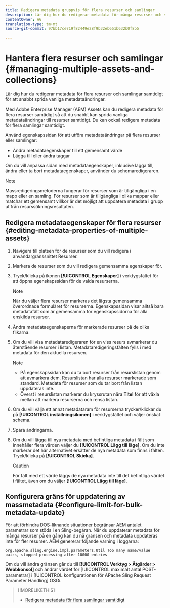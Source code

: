 ```yaml
---
title: Redigera metadata gruppvis för flera resurser och samlingar
description: Lär dig hur du redigerar metadata för många resurser och samlingar samtidigt för att snabbt sprida vanliga metadataändringar.
contentOwner: AG
translation-type: tm+mt
source-git-commit: 97bb17ce719f82449e28f9b32eb651b632b0f8b5

---
```



# Hantera flera resurser och samlingar {#managing-multiple-assets-and-collections}

Lär dig hur du redigerar metadata för flera resurser och samlingar samtidigt för att snabbt sprida vanliga metadataändringar.

Med Adobe Enterprise Manager (AEM) Assets kan du redigera metadata för flera resurser samtidigt så att du snabbt kan sprida vanliga metadataändringar till resurser samtidigt. Du kan också redigera metadata för flera samlingar samtidigt.

Använd egenskapssidan för att utföra metadataändringar på flera resurser eller samlingar:

* Ändra metadataegenskaper till ett gemensamt värde
* Lägga till eller ändra taggar

Om du vill anpassa sidan med metadataegenskaper, inklusive lägga till, ändra eller ta bort metadataegenskaper, använder du schemaredigeraren.

>[!NOTE]
>
>Massredigeringsmetoderna fungerar för resurser som är tillgängliga i en mapp eller en samling. För resurser som är tillgängliga i olika mappar eller matchar ett gemensamt villkor är det möjligt att uppdatera metadata i grupp utifrån resurssökningsresultaten.

## Redigera metadataegenskaper för flera resurser {#editing-metadata-properties-of-multiple-assets}

1. Navigera till platsen för de resurser som du vill redigera i användargränssnittet Resurser.
1. Markera de resurser som du vill redigera gemensamma egenskaper för.
1. Tryck/klicka på ikonen **[!UICONTROL Egenskaper]** i verktygsfältet för att öppna egenskapssidan för de valda resurserna.

   >[!NOTE]
   >
   >När du väljer flera resurser markeras det lägsta gemensamma överordnade formuläret för resurserna. Egenskapssidan visar alltså bara metadatafält som är gemensamma för egenskapssidorna för alla enskilda resurser.

1. Ändra metadataegenskaperna för markerade resurser på de olika flikarna.
1. Om du vill visa metadataredigeraren för en viss resurs avmarkerar du återstående resurser i listan. Metadataredigeringsfälten fylls i med metadata för den aktuella resursen.

   >[!NOTE]
   >
   >* På egenskapssidan kan du ta bort resurser från resurslistan genom att avmarkera dem. Resurslistan har alla resurser markerade som standard. Metadata för resurser som du tar bort från listan uppdateras inte.
   >* Överst i resurslistan markerar du kryssrutan nära **Titel** för att växla mellan att markera resurserna och rensa listan.


1. Om du vill välja ett annat metadataram för resurserna trycker/klickar du på **[!UICONTROL inställningsikonen]** i verktygsfältet och väljer önskat schema.
1. Spara ändringarna.
1. Om du vill lägga till nya metadata med befintliga metadata i fält som innehåller flera värden väljer du **[!UICONTROL Lägg till läge]**. Om du inte markerar det här alternativet ersätter de nya metadata som finns i fälten. Tryck/klicka på **[!UICONTROL Skicka]**.

   >[!CAUTION]
   >
   >För fält med ett värde läggs de nya metadata inte till det befintliga värdet i fältet, även om du väljer **[!UICONTROL Lägg till läge]**.

## Konfigurera gräns för uppdatering av massmetadata {#configure-limit-for-bulk-metadata-update}

För att förhindra DOS-liknande situationer begränsar AEM antalet parametrar som stöds i en Sling-begäran. När du uppdaterar metadata för många resurser på en gång kan du nå gränsen och metadata uppdateras inte för fler resurser. AEM genererar följande varning i loggarna:

`org.apache.sling.engine.impl.parameters.Util Too many name/value pairs, stopped processing after 10000 entries`

Om du vill ändra gränsen går du till **[!UICONTROL Verktyg > Åtgärder > Webbkonsol]** och ändrar värdet för [!UICONTROL maximalt antal POST-parametrar] i [!UICONTROL konfigurationen för APache Sling Request Parameter Handling] OSGi.

>[!MORELIKETHIS]
>
>* [Redigera metadata för flera samlingar samtidigt](managing-collections-touch-ui.md#editing-collection-metadata-in-bulk)